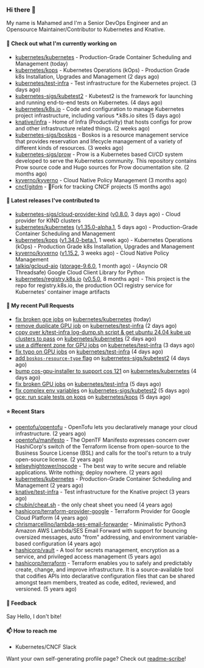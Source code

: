 ### Hi there 👋

My name is Mahamed and I'm a Senior DevOps Engineer and an Opensource Maintainer/Contributor to Kubernetes and Knative.

#### 👷 Check out what I'm currently working on

- [kubernetes/kubernetes](https://github.com/kubernetes/kubernetes) - Production-Grade Container Scheduling and Management (today)
- [kubernetes/kops](https://github.com/kubernetes/kops) - Kubernetes Operations (kOps) - Production Grade k8s Installation, Upgrades and Management (2 days ago)
- [kubernetes/test-infra](https://github.com/kubernetes/test-infra) - Test infrastructure for the Kubernetes project. (3 days ago)
- [kubernetes-sigs/kubetest2](https://github.com/kubernetes-sigs/kubetest2) - Kubetest2 is the framework for launching and running end-to-end tests on Kubernetes. (4 days ago)
- [kubernetes/k8s.io](https://github.com/kubernetes/k8s.io) - Code and configuration to manage Kubernetes project infrastructure, including various *.k8s.io sites (5 days ago)
- [knative/infra](https://github.com/knative/infra) - Home of Infra (Productivity) that hosts configs for prow and other infrastructure related things. (2 weeks ago)
- [kubernetes-sigs/boskos](https://github.com/kubernetes-sigs/boskos) - Boskos is a resource management service that provides reservation and lifecycle management of a variety of different kinds of resources. (3 weeks ago)
- [kubernetes-sigs/prow](https://github.com/kubernetes-sigs/prow) - Prow is a Kubernetes based CI/CD system developed to serve the Kubernetes community. This repository contains Prow source code and Hugo sources for Prow documentation site.  (2 months ago)
- [kyverno/kyverno](https://github.com/kyverno/kyverno) - Cloud Native Policy Management (3 months ago)
- [cncf/gitdm](https://github.com/cncf/gitdm) - 📜Fork for tracking CNCF projects (5 months ago)

#### 🔭 Latest releases I've contributed to

- [kubernetes-sigs/cloud-provider-kind](https://github.com/kubernetes-sigs/cloud-provider-kind) ([v0.8.0](https://github.com/kubernetes-sigs/cloud-provider-kind/releases/tag/v0.8.0), 3 days ago) - Cloud provider for KIND clusters
- [kubernetes/kubernetes](https://github.com/kubernetes/kubernetes) ([v1.35.0-alpha.1](https://github.com/kubernetes/kubernetes/releases/tag/v1.35.0-alpha.1), 5 days ago) - Production-Grade Container Scheduling and Management
- [kubernetes/kops](https://github.com/kubernetes/kops) ([v1.34.0-beta.1](https://github.com/kubernetes/kops/releases/tag/v1.34.0-beta.1), 1 week ago) - Kubernetes Operations (kOps) - Production Grade k8s Installation, Upgrades and Management
- [kyverno/kyverno](https://github.com/kyverno/kyverno) ([v1.15.2](https://github.com/kyverno/kyverno/releases/tag/v1.15.2), 3 weeks ago) - Cloud Native Policy Management
- [talkiq/gcloud-aio](https://github.com/talkiq/gcloud-aio) ([storage-9.6.0](https://github.com/talkiq/gcloud-aio/releases/tag/storage-9.6.0), 1 month ago) - (Asyncio OR Threadsafe) Google Cloud Client Library for Python
- [kubernetes/registry.k8s.io](https://github.com/kubernetes/registry.k8s.io) ([v0.5.0](https://github.com/kubernetes/registry.k8s.io/releases/tag/v0.5.0), 8 months ago) - This project is the repo for registry.k8s.io, the production OCI registry service for Kubernetes&#39; container image artifacts

#### 🔨 My recent Pull Requests

- [fix broken gce jobs](https://github.com/kubernetes/kubernetes/pull/134567) on [kubernetes/kubernetes](https://github.com/kubernetes/kubernetes) (today)
- [remove duplicate GPU job](https://github.com/kubernetes/test-infra/pull/35681) on [kubernetes/test-infra](https://github.com/kubernetes/test-infra) (2 days ago)
- [copy over k/test-infra log-dump.sh script &amp; get ubuntu 24.04 kube up clusters to pass](https://github.com/kubernetes/kubernetes/pull/134544) on [kubernetes/kubernetes](https://github.com/kubernetes/kubernetes) (2 days ago)
- [use a different zone for GPU jobs](https://github.com/kubernetes/test-infra/pull/35674) on [kubernetes/test-infra](https://github.com/kubernetes/test-infra) (3 days ago)
- [fix typo on GPU jobs](https://github.com/kubernetes/test-infra/pull/35667) on [kubernetes/test-infra](https://github.com/kubernetes/test-infra) (4 days ago)
- [add `boskos-resource-type` flag](https://github.com/kubernetes-sigs/kubetest2/pull/302) on [kubernetes-sigs/kubetest2](https://github.com/kubernetes-sigs/kubetest2) (4 days ago)
- [bump cos-gpu-installer to support cos 121](https://github.com/kubernetes/kubernetes/pull/134495) on [kubernetes/kubernetes](https://github.com/kubernetes/kubernetes) (4 days ago)
- [fix broken GPU jobs](https://github.com/kubernetes/test-infra/pull/35661) on [kubernetes/test-infra](https://github.com/kubernetes/test-infra) (5 days ago)
- [fix complex env variables](https://github.com/kubernetes-sigs/kubetest2/pull/301) on [kubernetes-sigs/kubetest2](https://github.com/kubernetes-sigs/kubetest2) (5 days ago)
- [gce: run scale tests on kops](https://github.com/kubernetes/kops/pull/17651) on [kubernetes/kops](https://github.com/kubernetes/kops) (5 days ago)

#### ⭐ Recent Stars

- [opentofu/opentofu](https://github.com/opentofu/opentofu) - OpenTofu lets you declaratively manage your cloud infrastructure. (2 years ago)
- [opentofu/manifesto](https://github.com/opentofu/manifesto) - The OpenTF Manifesto expresses concern over HashiCorp&#39;s switch of the Terraform license from open-source to the Business Source License (BSL) and calls for the tool&#39;s return to a truly open-source license. (2 years ago)
- [kelseyhightower/nocode](https://github.com/kelseyhightower/nocode) - The best way to write secure and reliable applications. Write nothing; deploy nowhere. (2 years ago)
- [kubernetes/kubernetes](https://github.com/kubernetes/kubernetes) - Production-Grade Container Scheduling and Management (2 years ago)
- [knative/test-infra](https://github.com/knative/test-infra) - Test infrastructure for the Knative project (3 years ago)
- [chubin/cheat.sh](https://github.com/chubin/cheat.sh) - the only cheat sheet you need (4 years ago)
- [hashicorp/terraform-provider-google](https://github.com/hashicorp/terraform-provider-google) - Terraform Provider for Google Cloud Platform (4 years ago)
- [chrismarcellino/lambda-ses-email-forwarder](https://github.com/chrismarcellino/lambda-ses-email-forwarder) - Minimalistic Python3 Amazon AWS Lambda/SES Email Forward with support for bouncing oversized messages, auto &#34;from&#34; addressing, and environment variable-based configuration (4 years ago)
- [hashicorp/vault](https://github.com/hashicorp/vault) - A tool for secrets management, encryption as a service, and privileged access management (5 years ago)
- [hashicorp/terraform](https://github.com/hashicorp/terraform) - Terraform enables you to safely and predictably create, change, and improve infrastructure. It is a source-available tool that codifies APIs into declarative configuration files that can be shared amongst team members, treated as code, edited, reviewed, and versioned. (5 years ago)

#### 💬 Feedback

Say Hello, I don't bite!

#### 📫 How to reach me

- Kubernetes/CNCF Slack

Want your own self-generating profile page? Check out [readme-scribe](https://github.com/muesli/readme-scribe)!


